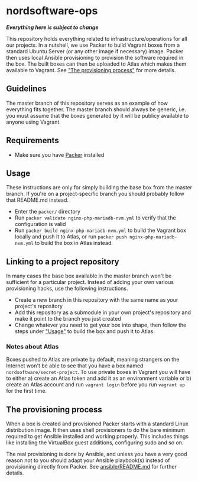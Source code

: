 # nordsoftware-ops

**_Everything here is subject to change_**

This repository holds everything related to infrastructure/operations for all our projects. In a nutshell, we use 
Packer to build Vagrant boxes from a standard Ubuntu Server (or any other image if necessary) image. Packer then uses 
local Ansible provisioning to provision the software required in the box. The built boxes can then be uploaded to 
Atlas which makes them available to Vagrant. See ["The provisioning process"](#the-provisioning-process) for more details.

## Guidelines

The master branch of this repository serves as an example of how everything fits together. The master branch should 
always be generic, i.e. you must assume that the boxes generated by it will be publicy available to anyone using 
Vagrant.

## Requirements

* Make sure you have [Packer](https://packer.io/) installed

## Usage

These instructions are only for simply building the base box from the master branch. If you're on a project-specific 
branch you should probably follow that README.md instead.

* Enter the `packer/` directory
* Run `packer validate nginx-php-mariadb-nvm.yml` to verify that the configuration is valid
* Run `packer build nginx-php-mariadb-nvm.yml` to build the Vagrant box locally and push it to 
Atlas, or run `packer push nginx-php-mariadb-nvm.yml` to build the box in Atlas instead.

## Linking to a project repository

In many cases the base box available in the master branch won't be sufficient for a particular project. Instead of 
adding your own various provisioning hacks, use the following instructions.

* Create a new branch in this repository with the same name as your project's repository
* Add this repository as a submodule in your own project's repository and make it point to the branch you just created
* Change whatever you need to get your box into shape, then follow the steps under ["Usage"](#usage) to build the box and push 
 it to Atlas.
 
### Notes about Atlas

Boxes pushed to Atlas are private by default, meaning strangers on the Internet won't be able to see that you have a 
box named `nordsoftware/secret-project`. To use private boxes in Vagrant you will have to either a) create an Atlas 
token and add it as an environment variable or b) create an Atlas account and run `vagrant login` before you run 
`vagrant up` for the first time.

## The provisioning process

When a box is created and provisioned Packer starts with a standard Linux distribution image. It then uses shell 
provisioners to do the bare minimum required to get Ansible installed and working properly. This includes things like 
installing the VirtualBox guest additions, configuring sudo and so on.
 
The real provisioning is done by Ansible, and unless you have a very good reason not to you should adapt your Ansible 
playbook(s) instead of provisioning directly from Packer. See [ansible/README.md](ansible/README.md) for further 
details.
